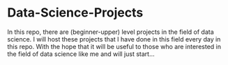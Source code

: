 # Data-Science-Projects
In this repo, there are (beginner-upper) level projects in the field of data science. I will host these projects that I have done in this field every day in this repo. With the hope that it will be useful to those who are interested in the field of data science like me and will just start...
